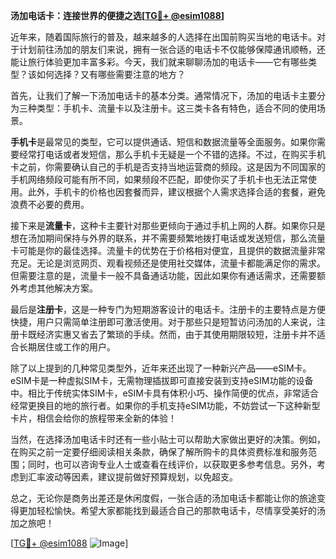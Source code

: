 **汤加电话卡：连接世界的便捷之选[[TG💪+ @esim1088](https://t.me/s/esim1088)]**

近年来，随着国际旅行的普及，越来越多的人选择在出国前购买当地的电话卡。对于计划前往汤加的朋友们来说，拥有一张合适的电话卡不仅能够保障通讯顺畅，还能让旅行体验更加丰富多彩。今天，我们就来聊聊汤加的电话卡——它有哪些类型？该如何选择？又有哪些需要注意的地方？

首先，让我们了解一下汤加电话卡的基本分类。通常情况下，汤加的电话卡主要分为三种类型：手机卡、流量卡以及注册卡。这三类卡各有特色，适合不同的使用场景。

**手机卡**是最常见的类型，它可以提供通话、短信和数据流量等全面服务。如果你需要经常打电话或者发短信，那么手机卡无疑是一个不错的选择。不过，在购买手机卡之前，你需要确认自己的手机是否支持当地运营商的频段。这是因为不同国家的手机网络频段可能有所不同，如果频段不匹配，即使你买了手机卡也无法正常使用。此外，手机卡的价格也因套餐而异，建议根据个人需求选择合适的套餐，避免浪费不必要的费用。

接下来是**流量卡**，这种卡主要针对那些更倾向于通过手机上网的人群。如果你只是想在汤加期间保持与外界的联系，并不需要频繁地拨打电话或发送短信，那么流量卡可能是你的最佳选择。流量卡的优势在于价格相对便宜，且提供的数据流量非常充足。无论是浏览网页、观看视频还是使用社交媒体，流量卡都能满足你的需求。但需要注意的是，流量卡一般不具备通话功能，因此如果你有通话需求，还需要额外考虑其他解决方案。

最后是**注册卡**，这是一种专门为短期游客设计的电话卡。注册卡的主要特点是方便快捷，用户只需简单注册即可激活使用。对于那些只是短暂访问汤加的人来说，注册卡既经济实惠又省去了繁琐的手续。然而，由于其使用期限较短，注册卡并不适合长期居住或工作的用户。

除了以上提到的几种常见类型外，近年来还出现了一种新兴产品——eSIM卡。eSIM卡是一种虚拟SIM卡，无需物理插拔即可直接安装到支持eSIM功能的设备中。相比于传统实体SIM卡，eSIM卡具有体积小巧、操作简便的优点，非常适合经常更换目的地的旅行者。如果你的手机支持eSIM功能，不妨尝试一下这种新型卡片，相信会给你的旅程带来全新的体验！

当然，在选择汤加电话卡时还有一些小贴士可以帮助大家做出更好的决策。例如，在购买之前一定要仔细阅读相关条款，确保了解所购卡的具体资费标准和服务范围；同时，也可以咨询专业人士或查看在线评价，以获取更多参考信息。另外，考虑到汇率波动等因素，建议提前做好预算规划，以免超支。

总之，无论你是商务出差还是休闲度假，一张合适的汤加电话卡都能让你的旅途变得更加轻松愉快。希望大家都能找到最适合自己的那款电话卡，尽情享受美好的汤加之旅吧！

[[TG💪+ @esim1088](https://t.me/s/esim1088) ![Image](https://i.postimg.cc/4NQfJmqS/Snipaste-2025-05-13-00-14-12.png)]